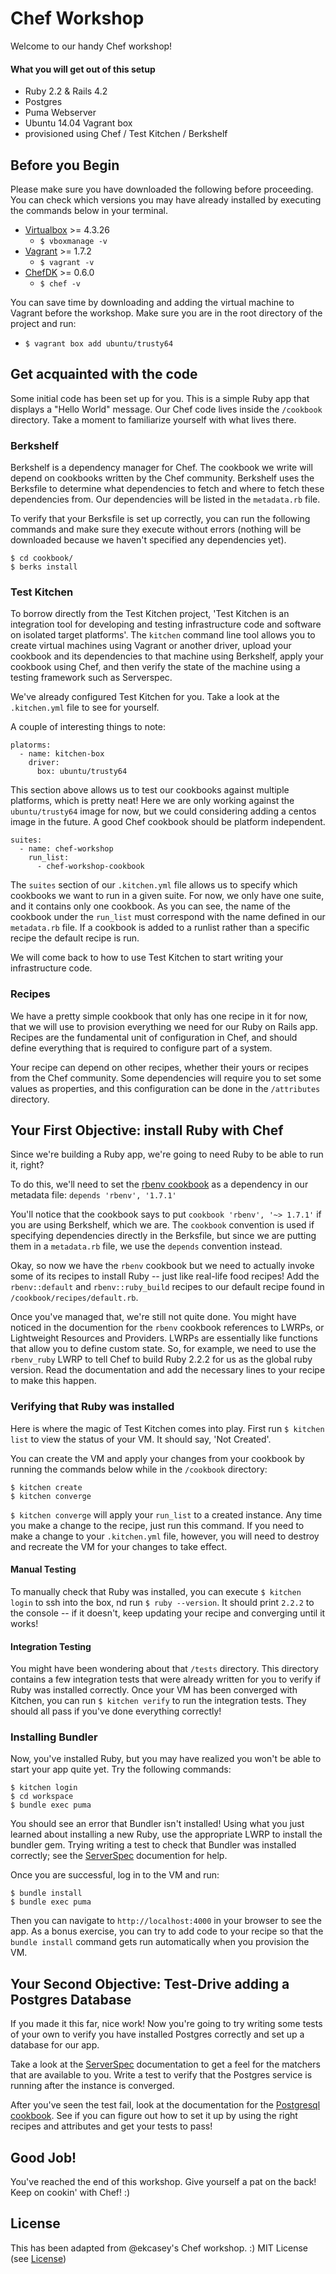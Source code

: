 # Chef Workshop
Welcome to our handy Chef workshop!

#### What you will get out of this setup
* Ruby 2.2 & Rails 4.2
* Postgres
* Puma Webserver
* Ubuntu 14.04 Vagrant box
* provisioned using Chef / Test Kitchen / Berkshelf

## Before you Begin
Please make sure you have downloaded the following before proceeding. You can check which versions you may have already installed by executing the commands below in your terminal.
* [Virtualbox](https://www.virtualbox.org/wiki/Downloads) >= 4.3.26
    * `$ vboxmanage -v`
* [Vagrant](https://www.vagrantup.com/downloads.html) >= 1.7.2
    * `$ vagrant -v`
* [ChefDK](https://downloads.chef.io/chef-dk/) >= 0.6.0
    * `$ chef -v`

You can save time by downloading and adding the virtual machine to Vagrant before the workshop. Make sure you are in the root directory of the project and run:
* `$ vagrant box add ubuntu/trusty64`

## Get acquainted with the code
Some initial code has been set up for you. This is a simple Ruby app that displays a "Hello World" message. Our Chef code lives inside the `/cookbook` directory. Take a moment to familiarize yourself with what lives there.

### Berkshelf
Berkshelf is a dependency manager for Chef. The cookbook we write will depend on cookbooks written by the Chef community. Berkshelf uses the Berksfile to determine what dependencies to fetch and where to fetch these dependencies from. Our dependencies will be listed in the `metadata.rb` file.

To verify that your Berksfile is set up correctly, you can run the following commands and make sure they execute without errors (nothing will be downloaded because we haven't specified any dependencies yet).

```
$ cd cookbook/
$ berks install
```

### Test Kitchen
To borrow directly from the Test Kitchen project, 'Test Kitchen is an integration tool for developing and testing infrastructure code and software on isolated target platforms'. The `kitchen` command line tool allows you to create virtual machines using Vagrant or another driver, upload your cookbook and its dependencies to that machine using Berkshelf, apply your cookbook using Chef, and then verify the state of the machine using a testing framework such as Serverspec.

We've already configured Test Kitchen for you. Take a look at the `.kitchen.yml` file to see for yourself.

A couple of interesting things to note:

```
platorms:
  - name: kitchen-box
    driver:
      box: ubuntu/trusty64
```

This section above allows us to test our cookbooks against multiple platforms, which is pretty neat! Here we are only working against the `ubuntu/trusty64` image for now, but we could considering adding a centos image in the future. A good Chef cookbook should be platform independent.

```
suites:
  - name: chef-workshop
    run_list:
      - chef-workshop-cookbook
```

The `suites` section of our `.kitchen.yml` file allows us to specify which cookbooks we want to run in a given suite. For now, we only have one suite, and it contains only one cookbook. As you can see, the name of the cookbook under the `run_list` must correspond with the name defined in our `metadata.rb` file. If a cookbook is added to a runlist rather than a specific recipe the default recipe is run.

We will come back to how to use Test Kitchen to start writing your infrastructure code.

### Recipes
We have a pretty simple cookbook that only has one recipe in it for now, that we will use to provision everything we need for our Ruby on Rails app. Recipes are the fundamental unit of configuration in Chef, and should define everything that is required to configure part of a system.

Your recipe can depend on other recipes, whether their yours or recipes from the Chef community. Some dependencies will require you to set some values as properties, and this configuration can be done in the `/attributes` directory.

## Your First Objective: install Ruby with Chef
Since we're building a Ruby app, we're going to need Ruby to be able to run it, right?

To do this, we'll need to set the [rbenv cookbook](https://supermarket.chef.io/cookbooks/rbenv/versions/1.7.1) as a dependency in our metadata file:
`depends 'rbenv', '1.7.1'`

You'll notice that the cookbook says to put `cookbook 'rbenv', '~> 1.7.1'` if you are using Berkshelf, which we are. The `cookbook` convention is used if specifying dependencies directly in the Berksfile, but since we are putting them in a `metadata.rb` file, we use the `depends` convention instead.

Okay, so now we have the `rbenv` cookbook but we need to actually invoke some of its recipes to install Ruby -- just like real-life food recipes! Add the `rbenv::default` and `rbenv::ruby_build` recipes to our default recipe found in `/cookbook/recipes/default.rb`.

Once you've managed that, we're still not quite done. You might have noticed in the documention for the `rbenv` cookbook references to LWRPs, or Lightweight Resources and Providers. LWRPs are essentially like functions that allow you to define custom state. So, for example, we need to use the `rbenv_ruby` LWRP to tell Chef to build Ruby 2.2.2 for us as the global ruby version. Read the documentation and add the necessary lines to your recipe to make this happen.

### Verifying that Ruby was installed
Here is where the magic of Test Kitchen comes into play. First run `$ kitchen list` to view the status of your VM. It should say, 'Not Created'.

You can create the VM and apply your changes from your cookbook by running the commands below while in the `/cookbook` directory:

```
$ kitchen create
$ kitchen converge
```

`$ kitchen converge` will apply your `run_list` to a created instance. Any time you make a change to the recipe, just run this command. If you need to make a change to your `.kitchen.yml` file, however, you will need to destroy and recreate the VM for your changes to take effect.

#### Manual Testing
To manually check that Ruby was installed, you can execute `$ kitchen login` to ssh into the box, nd run `$ ruby --version`. It should print `2.2.2` to the console -- if it doesn't, keep updating your recipe and converging until it works!

#### Integration Testing
You might have been wondering about that `/tests` directory. This directory contains a few integration tests that were already written for you to verify if Ruby was installed correctly. Once your VM has been converged with Kitchen, you can run `$ kitchen verify` to run the integration tests. They should all pass if you've done everything correctly!

### Installing Bundler
Now, you've installed Ruby, but you may have realized you won't be able to start your app quite yet. Try the following commands:

```
$ kitchen login
$ cd workspace
$ bundle exec puma
```

You should see an error that Bundler isn't installed! Using what you just learned about installing a new Ruby, use the appropriate LWRP to install the bundler gem. Trying writing a test to check that Bundler was installed correctly; see the [ServerSpec](http://serverspec.org/resource_types.html) documention for help.

Once you are successful, log in to the VM and run:

```
$ bundle install
$ bundle exec puma
```

Then you can navigate to `http://localhost:4000` in your browser to see the app. As a bonus exercise, you can try to add code to your recipe so that the `bundle install` command gets run automatically when you provision the VM.

## Your Second Objective: Test-Drive adding a Postgres Database
If you made it this far, nice work! Now you're going to try writing some tests of your own to verify you have installed Postgres correctly and set up a database for our app.

Take a look at the [ServerSpec](http://serverspec.org/resource_types.html) documentation to get a feel for the matchers that are available to you. Write a test to verify that the Postgres service is running after the instance is converged.

After you've seen the test fail, look at the documentation for the [Postgresql cookbook](https://supermarket.chef.io/cookbooks/postgresql). See if you can figure out how to set it up by using the right recipes and attributes and get your tests to pass!

## Good Job!
You've reached the end of this workshop. Give yourself a pat on the back! Keep on cookin' with Chef! :)

## License
This has been adapted from @ekcasey's Chef workshop. :)
MIT License (see [License](https://github.com/Microwave-MVC/microwave-rails/blob/master/LICENSE))
